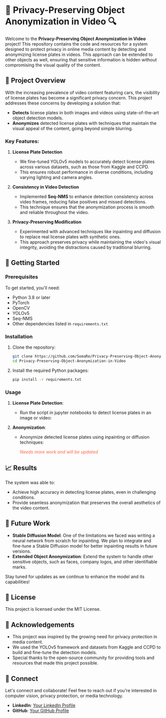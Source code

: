 # 🚗 Privacy-Preserving Object Anonymization in Video 🔍

Welcome to the **Privacy-Preserving Object Anonymization in Video** project! This repository contains the code and resources for a system designed to protect privacy in online media content by detecting and anonymizing license plates in videos. This approach can be extended to other objects as well, ensuring that sensitive information is hidden without compromising the visual quality of the content.

## 🌟 Project Overview

With the increasing prevalence of video content featuring cars, the visibility of license plates has become a significant privacy concern. This project addresses these concerns by developing a solution that:

- **Detects** license plates in both images and videos using state-of-the-art object detection models.
- **Anonymizes** detected license plates with techniques that maintain the visual appeal of the content, going beyond simple blurring.

### Key Features:

1. **License Plate Detection**
    - We fine-tuned YOLOv5 models to accurately detect license plates across various datasets, such as those from Kaggle and CCPD.
    - This ensures robust performance in diverse conditions, including varying lighting and camera angles.

2. **Consistency in Video Detection**
    - Implemented **Seq-NMS** to enhance detection consistency across video frames, reducing false positives and missed detections.
    - This technique ensures that the anonymization process is smooth and reliable throughout the video.

3. **Privacy-Preserving Modification**
    - Experimented with advanced techniques like inpainting and diffusion to replace real license plates with synthetic ones.
    - This approach preserves privacy while maintaining the video's visual integrity, avoiding the distractions caused by traditional blurring.

## 🚀 Getting Started

### Prerequisites

To get started, you'll need:

- Python 3.8 or later
- PyTorch
- OpenCV
- YOLOv5
- Seq-NMS
- Other dependencies listed in `requirements.txt`

### Installation

1. Clone the repository:

    ```bash
    git clone https://github.com/SomaRe/Privacy-Preserving-Object-Anonymization-in-Video.git
    cd Privacy-Preserving-Object-Anonymization-in-Video
    ```

2. Install the required Python packages:

    ```bash
    pip install -r requirements.txt
    ```

### Usage

1. **License Plate Detection**:
   - Run the script in jupyter notebooks to detect license plates in an image or video:


2. **Anonymization**:
   - Anonymize detected license plates using inpainting or diffusion techniques:<p style="color: tomato"><i>Needs more work and will be updated</i></p>

## 📈 Results

The system was able to:

- Achieve high accuracy in detecting license plates, even in challenging conditions.
- Provide seamless anonymization that preserves the overall aesthetics of the video content.

## 🔮 Future Work

- **Stable Diffusion Model**: One of the limitations we faced was writing a neural network from scratch for inpainting. We plan to integrate and fine-tune a Stable Diffusion model for better inpainting results in future versions.
- **Extended Object Anonymization**: Extend the system to handle other sensitive objects, such as faces, company logos, and other identifiable marks.

Stay tuned for updates as we continue to enhance the model and its capabilities!


## 📄 License

This project is licensed under the MIT License.

## 📢 Acknowledgements

- This project was inspired by the growing need for privacy protection in media content.
- We used the YOLOv5 framework and datasets from Kaggle and CCPD to build and fine-tune the detection models.
- Special thanks to the open-source community for providing tools and resources that made this project possible.

## 🔗 Connect

Let's connect and collaborate! Feel free to reach out if you're interested in computer vision, privacy protection, or media technology.

- **LinkedIn**: [Your LinkedIn Profile](https://www.linkedin.com/in/shivatejsoma)
- **GitHub**: [Your GitHub Profile](https://github.com/SomaRe)
